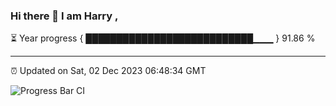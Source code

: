 ### Hi there 👋 I am Harry , 

⏳ Year progress { ███████████████████████████▁▁▁ } 91.86 %

---

⏰ Updated on Sat, 02 Dec 2023 06:48:34 GMT

![Progress Bar CI](https://github.com/duykhang68/duykhang68/workflows/Progress%20Bar%20CI/badge.svg)
